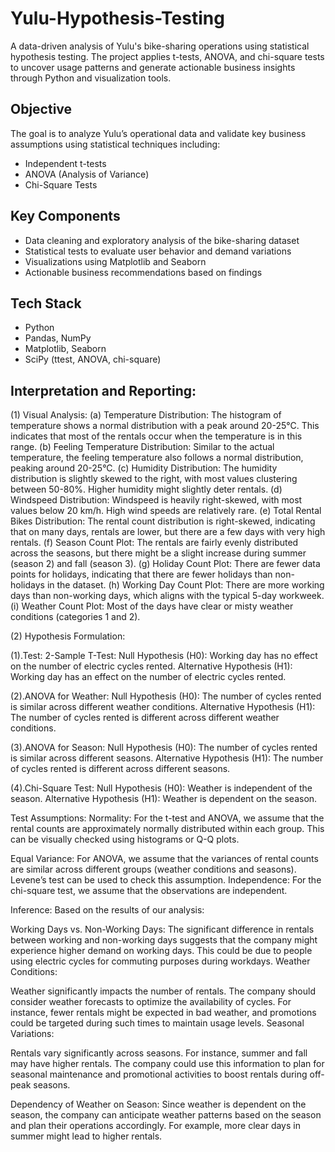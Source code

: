 # Yulu-Hypothesis-Testing
A data-driven analysis of Yulu's bike-sharing operations using statistical hypothesis testing. The project applies t-tests, ANOVA, and chi-square tests to uncover usage patterns and generate actionable business insights through Python and visualization tools.
## Objective

The goal is to analyze Yulu’s operational data and validate key business assumptions using statistical techniques including:

- Independent t-tests  
- ANOVA (Analysis of Variance)  
- Chi-Square Tests  

## Key Components

- Data cleaning and exploratory analysis of the bike-sharing dataset  
- Statistical tests to evaluate user behavior and demand variations  
- Visualizations using Matplotlib and Seaborn  
- Actionable business recommendations based on findings  

## Tech Stack

- Python  
- Pandas, NumPy  
- Matplotlib, Seaborn  
- SciPy (ttest, ANOVA, chi-square)  

## Interpretation and Reporting:

(1) Visual Analysis:
(a) Temperature Distribution: The histogram of temperature shows a normal distribution with a peak around 20-25°C. This indicates that most of the rentals occur when the temperature is in this range.
(b) Feeling Temperature Distribution: Similar to the actual temperature, the feeling temperature also follows a normal distribution, peaking around 20-25°C.
(c) Humidity Distribution: The humidity distribution is slightly skewed to the right, with most values clustering between 50-80%. Higher humidity might slightly deter rentals.
(d) Windspeed Distribution: Windspeed is heavily right-skewed, with most values below 20 km/h. High wind speeds are relatively rare.
(e) Total Rental Bikes Distribution: The rental count distribution is right-skewed, indicating that on many days, rentals are lower, but there are a few days with very high rentals.
(f) Season Count Plot: The rentals are fairly evenly distributed across the seasons, but there might be a slight increase during summer (season 2) and fall (season 3).
(g) Holiday Count Plot: There are fewer data points for holidays, indicating that there are fewer holidays than non-holidays in the dataset.
(h) Working Day Count Plot: There are more working days than non-working days, which aligns with the typical 5-day workweek.
(i) Weather Count Plot: Most of the days have clear or misty weather conditions (categories 1 and 2).

(2) Hypothesis Formulation:

(1).Test: 2-Sample T-Test:
Null Hypothesis (H0): Working day has no effect on the number of electric cycles rented. Alternative Hypothesis (H1): Working day has an effect on the number of electric cycles rented.

(2).ANOVA for Weather:
Null Hypothesis (H0): The number of cycles rented is similar across different weather conditions. Alternative Hypothesis (H1): The number of cycles rented is different across different weather conditions.

(3).ANOVA for Season:
Null Hypothesis (H0): The number of cycles rented is similar across different seasons. Alternative Hypothesis (H1): The number of cycles rented is different across different seasons.

(4).Chi-Square Test:
Null Hypothesis (H0): Weather is independent of the season. Alternative Hypothesis (H1): Weather is dependent on the season.

Test Assumptions:
Normality: For the t-test and ANOVA, we assume that the rental counts are approximately normally distributed within each group. This can be visually checked using histograms or Q-Q plots.

Equal Variance: For ANOVA, we assume that the variances of rental counts are similar across different groups (weather conditions and seasons). Levene’s test can be used to check this assumption. Independence: For the chi-square test, we assume that the observations are independent.

Inference:
Based on the results of our analysis:

Working Days vs. Non-Working Days:
The significant difference in rentals between working and non-working days suggests that the company might experience higher demand on working days. This could be due to people using electric cycles for commuting purposes during workdays. Weather Conditions:

Weather significantly impacts the number of rentals. The company should consider weather forecasts to optimize the availability of cycles. For instance, fewer rentals might be expected in bad weather, and promotions could be targeted during such times to maintain usage levels. Seasonal Variations:

Rentals vary significantly across seasons. For instance, summer and fall may have higher rentals. The company could use this information to plan for seasonal maintenance and promotional activities to boost rentals during off-peak seasons.

Dependency of Weather on Season:
Since weather is dependent on the season, the company can anticipate weather patterns based on the season and plan their operations accordingly. For example, more clear days in summer might lead to higher rentals.


